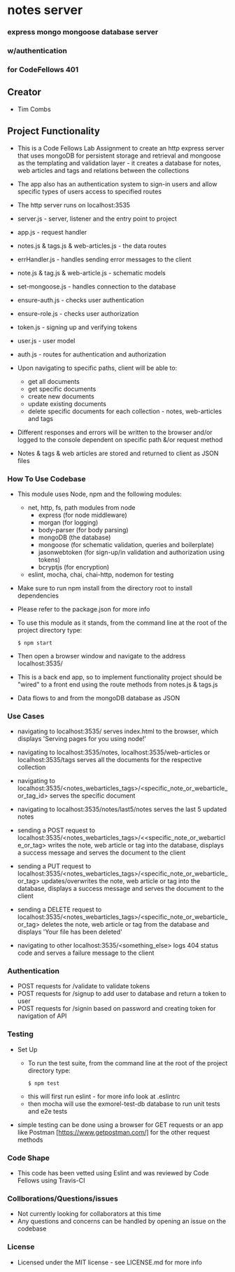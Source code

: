 # notes server
### express mongo mongoose database server
### w/authentication
### for CodeFellows 401

## Creator
 - Tim Combs

## Project Functionality
  - This is a Code Fellows Lab Assignment to create an http express server that uses mongoDB for persistent storage and retrieval and mongoose as the templating and validation layer - it creates a database for notes, web articles and tags and relations between the collections
  - The app also has an authentication system to sign-in users and allow specific types of users access to specified routes

  - The http server runs on localhost:3535
  
  - server.js - server, listener and the entry point to project
  - app.js - request handler
  - notes.js & tags.js & web-articles.js - the data routes
  - errHandler.js - handles sending error messages to the client
  - note.js & tag.js & web-article.js - schematic models
  - set-mongoose.js - handles connection to the database
  
  - ensure-auth.js - checks user authentication
  - ensure-role.js - checks user authorization
  - token.js - signing up and verifying tokens
  - user.js - user model
  - auth.js - routes for authentication and authorization

  - Upon navigating to specific paths, client will be able to:
    - get all documents
    - get specific documents
    - create new documents
    - update existing documents
    - delete specific documents for each collection - notes, web-articles and tags

  - Different responses and errors will be written to the browser and/or logged to the console dependent on specific path &/or request method
  - Notes & tags & web articles are stored and returned to client as JSON files

### How To Use Codebase
  - This module uses Node, npm and the following modules:
    - net, http, fs, path modules from node
      - express (for node middleware)
      - morgan (for logging)
      - body-parser (for body parsing)
      - mongoDB (the database)
      - mongoose (for schematic validation, queries and boilerplate)
      - jasonwebtoken (for sign-up/in validation and authorization using tokens)
      - bcryptjs (for encryption)
    - eslint, mocha, chai, chai-http, nodemon for testing
  - Make sure to run npm install from the directory root to install dependencies
  - Please refer to the package.json for more info

  - To use this module as it stands, from the command line at the root of the project directory type:
    ```
    $ npm start
    ``` 
  - Then open a browser window and navigate to the address localhost:3535/

  - This is a back end app, so to implement functionality project should be "wired" to a front end using the route methods from notes.js & tags.js

  - Data flows to and from the mongoDB database as JSON


### Use Cases

  - navigating to localhost:3535/ serves index.html to the browser, which displays 'Serving pages for you using node!'

  - navigating to localhost:3535/notes, localhost:3535/web-articles or localhost:3535/tags serves all the documents for the respective collection
  - navigating to localhost:3535/<notes_webarticles_tags>/<specific_note_or_webarticle_or_tag_id> serves the specific document

  - navigating to localhost:3535/notes/last5/notes serves the last 5 updated notes

  - sending a POST request to localhost:3535/<notes_webarticles_tags>/<<specific_note_or_webarticle_or_tag> writes the note, web article or tag into the database, displays a success message and serves the document to the client

  - sending a PUT request to localhost:3535/<notes_webarticles_tags>/<specific_note_or_webarticle_or_tag> updates/overwrites the note, web article or tag into the database, displays a success message and serves the document to the client

  - sending a DELETE request to localhost:3535/<notes_webarticles_tags>/<specific_note_or_webarticle_or_tag> deletes the note, web article or tag from the database and displays 'Your file has been deleted'

  - navigating to other localhost:3535/<something_else> logs 404 status code and serves a failure message to the client


### Authentication
  - POST requests for /validate to validate tokens
  - POST requests for /signup to add user to database and return a token to user
  - POST requests for /signin based on password and creating token for navigation of API


### Testing
  - Set Up
    - To run the test suite, from the command line at the root of the project directory type:
      ```
      $ npm test
      ```
    - this will first run eslint - for more info look at .eslintrc
    - then mocha will use the exmorel-test-db database to run unit tests and e2e tests
    
  - simple testing can be done using a browser for GET requests or an app like Postman [https://www.getpostman.com/] for the other request methods

### Code Shape
  - This code has been vetted using Eslint and was reviewed by Code Fellows using Travis-CI

### Collborations/Questions/issues
  - Not currently looking for collaborators at this time
  - Any questions and concerns can be handled by opening an issue on the codebase

### License
  - Licensed under the MIT license - see LICENSE.md for more info
